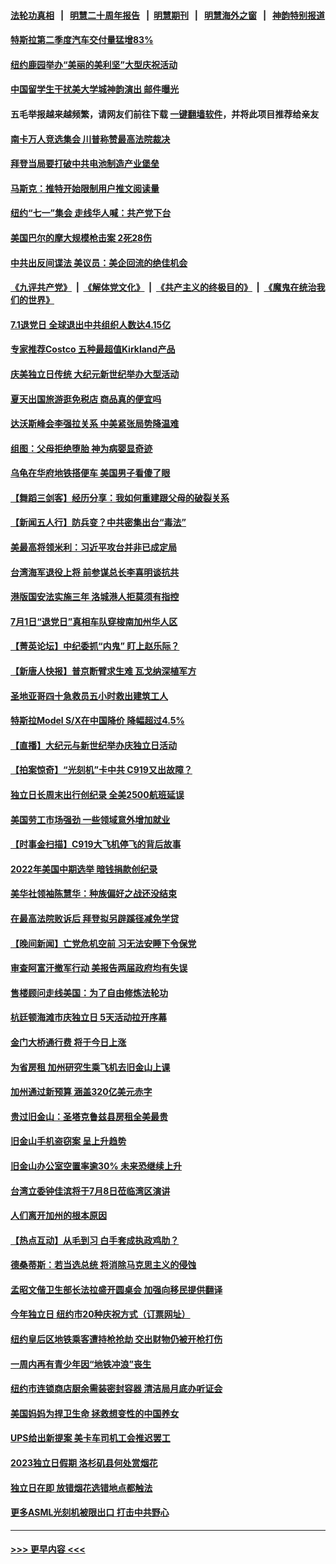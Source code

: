 #### [法轮功真相](https://github.com/gfw-breaker/truth/blob/master/README.md?t=0) &nbsp;&nbsp;|&nbsp;&nbsp; [明慧二十周年报告](https://github.com/gfw-breaker/mh-reports/blob/master/README.md?t=0) &nbsp;&nbsp;|&nbsp;&nbsp;[明慧期刊](https://github.com/gfw-breaker/mh-qikan) &nbsp;&nbsp;|&nbsp;&nbsp; [明慧海外之窗](https://github.com/gfw-breaker/mh-news/blob/master/README.md?t=0) &nbsp;&nbsp;|&nbsp;&nbsp; [神韵特别报道](https://github.com/gfw-breaker/mh-news/blob/master/shenyun.md?t=0)
#### [特斯拉第二季度汽车交付量猛增83%](../pages/nsc412/n14026952.md?t=07030643) 
#### [纽约鹿园举办“美丽的美利坚”大型庆祝活动](../pages/nsc412/n14026759.md?t=07030643) 
#### [中国留学生干扰美大学城神韵演出 邮件曝光](../pages/nsc412/n14026699.md?t=07030643) 
#### 五毛举报越来越频繁，请网友们前往下载 [一键翻墙软件](https://github.com/gfw-breaker/ssr-accounts)，并将此项目推荐给亲友
#### [南卡万人竞选集会 川普称赞最高法院裁决](../pages/nsc412/n14026851.md?t=07030643) 
#### [拜登当局要打破中共电池制造产业堡垒](../pages/nsc412/n14026042.md?t=07030643) 
#### [马斯克：推特开始限制用户推文阅读量](../pages/nsc412/n14026816.md?t=07030643) 
#### [纽约“七一”集会 走线华人喊：共产党下台](../pages/nsc412/n14026106.md?t=07030643) 
#### [美国巴尔的摩大规模枪击案 2死28伤](../pages/nsc412/n14026859.md?t=07030643) 
#### [中共出反间谍法 美议员：美企回流的绝佳机会](../pages/nsc412/n14026794.md?t=07030643) 
#### [《九评共产党》](https://github.com/begood0513/9ping.md/blob/master/README.md) &nbsp;|&nbsp; [《解体党文化》](../../../../jtdwh.md/blob/master/README.md)  &nbsp;|&nbsp; [《共产主义的终极目的》](../../../../gczydzjmd.md/blob/master/README.md) &nbsp;|&nbsp; [《魔鬼在统治我们的世界》](../../../../mgztzwmdsj.md/blob/master/README.md) 
#### [7.1退党日 全球退出中共组织人数达4.15亿](../pages/nsc412/n14026764.md?t=07030643) 
#### [专家推荐Costco 五种最超值Kirkland产品](../pages/nsc412/n14016359.md?t=07030643) 
#### [庆美独立日传统 大纪元新世纪举办大型活动](../pages/nsc412/n14026627.md?t=07030643) 
#### [夏天出国旅游逛免税店 商品真的便宜吗](../pages/nsc412/n14023944.md?t=07030643) 
#### [达沃斯峰会李强拉关系 中美紧张局势降温难](../pages/nsc412/n14026577.md?t=07030643) 
#### [组图：父母拒绝堕胎 神为病婴显奇迹](../pages/nsc412/n14023554.md?t=07030643) 
#### [乌龟在华府地铁搭便车 美国男子看傻了眼](../pages/nsc412/n14026571.md?t=07030643) 
#### [【舞蹈三剑客】经历分享：我如何重建跟父母的破裂关系](../pages/nsc412/n14026575.md?t=07030643) 
#### [【新闻五人行】防兵变？中共密集出台“毒法”](../pages/nsc412/n14026427.md?t=07030643) 
#### [美最高将领米利：习近平攻台并非已成定局](../pages/nsc412/n14026362.md?t=07030643) 
#### [台湾海军退役上将 前参谋总长李喜明谈抗共](../pages/nsc412/n14026531.md?t=07030643) 
#### [港版国安法实施三年 洛城港人拒莫须有指控](../pages/nsc412/n14026528.md?t=07030643) 
#### [7月1日“退党日”真相车队穿梭南加州华人区](../pages/nsc412/n14026515.md?t=07030643) 
#### [【菁英论坛】中纪委抓“内鬼” 盯上赵乐际？](../pages/nsc412/n14026480.md?t=07030643) 
#### [【新唐人快报】普京断臂求生难 瓦戈纳深植军方](../pages/nsc412/n14026462.md?t=07030643) 
#### [圣地亚哥四十急救员五小时救出建筑工人](../pages/nsc412/n14026466.md?t=07030643) 
#### [特斯拉Model S/X在中国降价 降幅超过4.5%](../pages/nsc412/n14026453.md?t=07030643) 
#### [【直播】大纪元与新世纪举办庆独立日活动](../pages/nsc412/n14026046.md?t=07030643) 
#### [【拍案惊奇】“光刻机”卡中共 C919又出故障？](../pages/nsc412/n14026333.md?t=07030643) 
#### [独立日长周末出行创纪录 全美2500航班延误](../pages/nsc412/n14026457.md?t=07030643) 
#### [美国劳工市场强劲 一些领域意外增加就业](../pages/nsc412/n14026435.md?t=07030643) 
#### [【时事金扫描】C919大飞机停飞的背后故事](../pages/nsc412/n14026421.md?t=07030643) 
#### [2022年美国中期选举 暗钱捐款创纪录](../pages/nsc412/n14026104.md?t=07030643) 
#### [美华社领袖陈慧华：种族偏好之战还没结束](../pages/nsc412/n14026102.md?t=07030643) 
#### [在最高法院败诉后 拜登拟另辟蹊径减免学贷](../pages/nsc412/n14026328.md?t=07030643) 
#### [【晚间新闻】亡党危机空前 习无法安睡下令保党](../pages/nsc412/n14026224.md?t=07030643) 
#### [审查阿富汗撤军行动 美报告两届政府均有失误](../pages/nsc412/n14026166.md?t=07030643) 
#### [售楼顾问走线美国：为了自由修炼法轮功](../pages/nsc412/n14026226.md?t=07030643) 
#### [杭廷顿海滩市庆独立日 5天活动拉开序幕](../pages/nsc412/n14026198.md?t=07030643) 
#### [金门大桥通行费 将于今日上涨](../pages/nsc412/n14026207.md?t=07030643) 
#### [为省房租 加州研究生乘飞机去旧金山上课](../pages/nsc412/n14026194.md?t=07030643) 
#### [加州通过新预算 涵盖320亿美元赤字](../pages/nsc412/n14026190.md?t=07030643) 
#### [贵过旧金山：圣塔克鲁兹县房租全美最贵](../pages/nsc412/n14026187.md?t=07030643) 
#### [旧金山手机盗窃案 呈上升趋势](../pages/nsc412/n14026184.md?t=07030643) 
#### [旧金山办公室空置率逾30% 未来恐继续上升](../pages/nsc412/n14026172.md?t=07030643) 
#### [台湾立委钟佳滨将于7月8日莅临湾区演讲](../pages/nsc412/n14026119.md?t=07030643) 
#### [人们离开加州的根本原因](../pages/nsc412/n14026114.md?t=07030643) 
#### [【热点互动】从毛到习 白手套成执政鸡肋？](../pages/nsc412/n14025978.md?t=07030643) 
#### [德桑蒂斯：若当选总统 将消除马克思主义的侵蚀](../pages/nsc412/n14025992.md?t=07030643) 
#### [孟昭文偕卫生部长法拉盛开圆桌会 加强向移民提供翻译](../pages/nsc412/n14026108.md?t=07030643) 
#### [今年独立日 纽约市20种庆祝方式（订票网址）](../pages/nsc412/n14026078.md?t=07030643) 
#### [纽约皇后区地铁乘客遭持枪抢劫 交出财物仍被开枪打伤](../pages/nsc412/n14026074.md?t=07030643) 
#### [一周内再有青少年因“地铁冲浪”丧生](../pages/nsc412/n14026099.md?t=07030643) 
#### [纽约市连锁商店厨余需装密封容器 清洁局月底办听证会](../pages/nsc412/n14026082.md?t=07030643) 
#### [美国妈妈为捍卫生命 拯救想变性的中国养女](../pages/nsc412/n14026095.md?t=07030643) 
#### [UPS给出新提案 美卡车司机工会推迟罢工](../pages/nsc412/n14026017.md?t=07030643) 
#### [2023独立日假期 洛杉矶县何处赏烟花](../pages/nsc412/n14026061.md?t=07030643) 
#### [独立日在即 放错烟花选错地点都触法](../pages/nsc412/n14026043.md?t=07030643) 
#### [更多ASML光刻机被限出口 打击中共野心](../pages/nsc412/n14025979.md?t=07030643) 

----
#### [ >>> 更早内容 <<< ](../indexes/nsc412-earlier.md)
